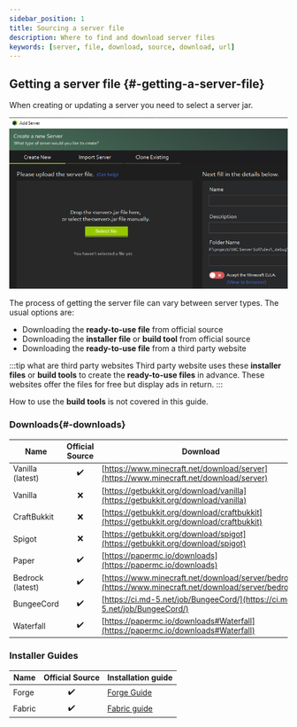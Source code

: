 ```yaml
---
sidebar_position: 1
title: Sourcing a server file
description: Where to find and download server files
keywords: [server, file, download, source, download, url]
---
```


## Getting a server file {#-getting-a-server-file}

When creating or updating a server you need to select a server jar.

![Upload file dialog on create server window](/img/docs/create-server/crreate_select_file_dialog.png)

The process of getting the server file can vary between server types. The usual options are:

* Downloading the **ready-to-use file** from official source
* Downloading the **installer file** or **build tool** from official source
* Downloading the **ready-to-use file** from a third party website

:::tip what are third party websites
Third party website uses these **installer files** or **build tools** to create the **ready-to-use files** in advance. These websites offer the files for free but display ads in return.
:::

How to use the **build tools** is not covered in this guide.

### Downloads{#-downloads}

|     Name              	| Official Source   | Download
|----------                 |:----------:       |----------
| Vanilla (latest) 	        |      ✔️           | [https://www.minecraft.net/download/server](https://www.minecraft.net/download/server)
| Vanilla       	        |      ❌           | [https://getbukkit.org/download/vanilla](https://getbukkit.org/download/vanilla)
| CraftBukkit           	|      ❌           | [https://getbukkit.org/download/craftbukkit](https://getbukkit.org/download/craftbukkit)
| Spigot                 	|      ❌           | [https://getbukkit.org/download/spigot](https://getbukkit.org/download/spigot)
| Paper                    	|      ✔️           | [https://papermc.io/downloads](https://papermc.io/downloads)
| Bedrock (latest) 	        |      ✔️           | [https://www.minecraft.net/download/server/bedrock](https://www.minecraft.net/download/server/bedrock)
| BungeeCord          	    |      ✔️           | [https://ci.md-5.net/job/BungeeCord/](https://ci.md-5.net/job/BungeeCord/)
| Waterfall          	    |      ✔️           | [https://papermc.io/downloads#Waterfall](https://papermc.io/downloads#Waterfall)

### Installer Guides

| Name   	                | Official Source   | Installation guide
|----------                 |:----------:  	    |----------
| Forge                     |      ✔️           | [Forge Guide](create-forge-server)
| Fabric 	                |      ✔️          	| [Fabric guide](create-fabric-server)